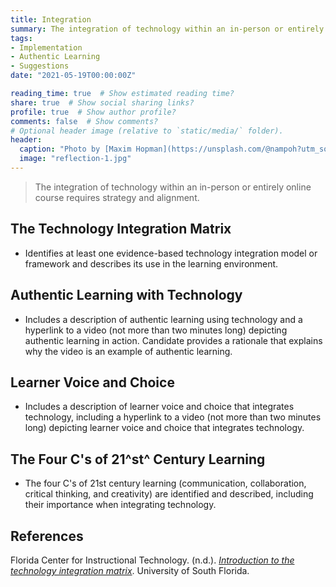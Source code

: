```yaml
---
title: Integration
summary: The integration of technology within an in-person or entirely online course requires strategy and alignment.
tags:
- Implementation
- Authentic Learning
- Suggestions
date: "2021-05-19T00:00:00Z"

reading_time: true  # Show estimated reading time?
share: true  # Show social sharing links?
profile: true  # Show author profile?
comments: false  # Show comments?
# Optional header image (relative to `static/media/` folder).
header:
  caption: "Photo by [Maxim Hopman](https://unsplash.com/@nampoh?utm_source=unsplash&amp;utm_medium=referral&amp;utm_content=creditCopyText) on [Unsplash](https://unsplash.com/s/photos/education-future?utm_source=unsplash&amp;utm_medium=referral&amp;utm_content=creditCopyText)"
  image: "reflection-1.jpg"
---
```


> The integration of technology within an in-person or entirely online course requires strategy and alignment.

## The Technology Integration Matrix

* Identifies at least one evidence-based technology integration model or framework and describes its use in the learning environment.

## Authentic Learning with Technology

* Includes a description of authentic learning using technology and a hyperlink to a video (not more than two minutes long) depicting authentic learning in action. Candidate provides a rationale that explains why the video is an example of authentic learning.

## Learner Voice and Choice

* Includes a description of learner voice and choice that integrates technology, including a hyperlink to a video (not more than two minutes long) depicting learner voice and choice that integrates technology.

## The Four C's of 21^st^ Century Learning

* The four C's of 21st century learning (communication, collaboration, critical thinking, and creativity) are identified and described, including their importance when integrating technology.

## References

Florida Center for Instructional Technology. (n.d.). *[Introduction to the technology integration matrix](https://fcit.usf.edu/matrix/project/introduction-to-the-technology-integration-matrix/)*. University of South Florida.
